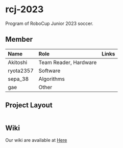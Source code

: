 # rcj-2023

Program of RoboCup Junior 2023 soccer.

## Member

| Name      | Role                  | Links |
| :-------- | :-------------------- | :---- |
| Akitoshi  | Team Reader, Hardware |       |
| ryota2357 | Software              |       |
| sepa_38   | Algorithms            |       |
| gae       | Other                 |       |

## Project Layout

```

```

## Wiki

Our wiki are available at [Here](https://github.com/konoe-akitoshi/rcj-2023/wiki)
